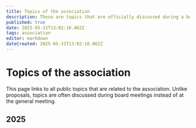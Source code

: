 ```yaml
---
title: Topics of the association
description: These are topics that are officially discussed during a board meeting.
published: true
date: 2025-05-31T13:02:16.062Z
tags: association
editor: markdown
dateCreated: 2025-05-31T13:02:16.062Z
---
```


#  Topics of the association

This page links to all public topics that are related to the association. Unlike proposals, topics are often discussed during board meetings instead of at the general meeting. 

## 2025

